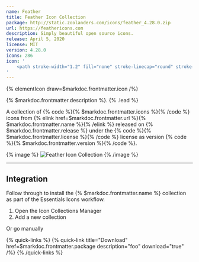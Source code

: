```yaml
---
name: Feather
title: Feather Icon Collection
package: http://static.zoolanders.com/icons/feather_4.28.0.zip
url: https://feathericons.com
description: Simply beautiful open source icons.
release: April 5, 2020
license: MIT
version: 4.28.0
icons: 286
icon: '
    <path stroke-width="1.2" fill="none" stroke-linecap="round" stroke-linejoin="round" d="M25.148 15.3a7.395 7.395 0 002.165-5.227c0-4.055-3.337-7.392-7.392-7.392-1.96 0-3.842.78-5.228 2.165l-8.312 8.312v10.467h10.467l8.3-8.324zM19.927 10.08L2.687 27.32M21.774 18.7H11.307"/>
'
---
```


{% elementIcon draw=$markdoc.frontmatter.icon /%}

{% $markdoc.frontmatter.description %}. {% .lead %}

A collection of {% code %}{% $markdoc.frontmatter.icons %}{% /code %} icons from {% elink href=$markdoc.frontmatter.url %}{% $markdoc.frontmatter.name %}{% /elink %} released on {% $markdoc.frontmatter.release %} under the {% code %}{% $markdoc.frontmatter.license %}{% /code %} license as version {% code %}{% $markdoc.frontmatter.version %}{% /code %}.

{% image %}
![Feather Icon Collection](/assets/ytp/icons/collection-feather.webp)
{% /image %}

---

## Integration

Follow through to install the {% $markdoc.frontmatter.name %} collection as part of the Essentials Icons workflow.


1. Open the Icon Collections Manager
1. Add a new collection

Or go manually

{% quick-links %}
    {% quick-link title="Download" href=$markdoc.frontmatter.package description="foo" download="true" /%}
{% /quick-links %}
